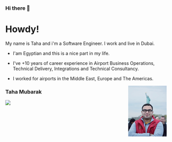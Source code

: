### Hi there 👋
# Howdy! 

My name is Taha and i'm a Software Engineer. I work and live in Dubai.
 - I'am Egyptian and this is a nice part in my life.
 - I've +10 years of career experience in Airport Business Operations, Technical Delivery, Integrations and Technical Consultancy.
 - I worked for airports in the Middle East, Europe and The Americas.
 
   <img src="https://github.com/tahamubarak/tahamubarak/blob/master/Taha.png" align="right" width="25%"/>

### Taha Mubarak
<p align="left">
  <a href="https://www.linkedin.com/in/taha-mubarak/"><img src="https://img.shields.io/badge/linkedin-%230177B5?style=flat&logo=linkedin&logoColor=white"/></a>
  </p>



